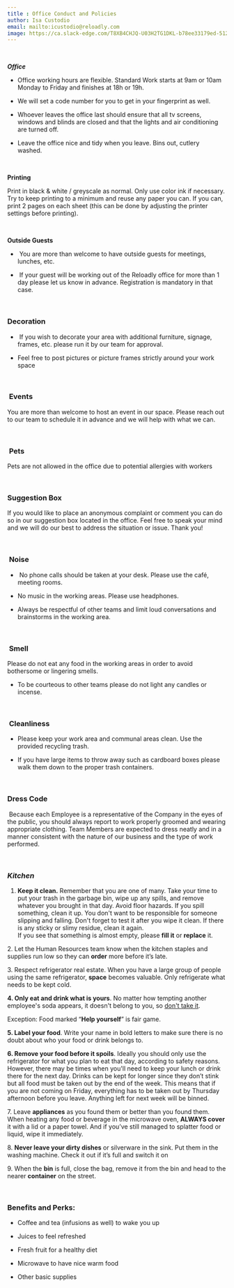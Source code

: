 ```yaml
---
title : Office Conduct and Policies 
author: Isa Custodio
email: mailto:icustodio@reloadly.com
image: https://ca.slack-edge.com/T8XB4CHJQ-U03H2TG1DKL-b78ee33179ed-512   
---
```




&nbsp;

_**Office**_

*   Office working hours are flexible. Standard Work starts at 9am or 10am Monday to Friday and finishes at 18h or 19h.
    
*   We will set a code number for you to get in your fingerprint as well.
    
*   Whoever leaves the office last should ensure that all tv screens, windows and blinds are closed and that the lights and air conditioning are turned off.
    
*   Leave the office nice and tidy when you leave. Bins out, cutlery washed. 
    

&nbsp;

**Printing**

Print in black & white / greyscale as normal. Only use color ink if necessary. Try to keep printing to a minimum and reuse any paper you can. If you can, print 2 pages on each sheet (this can be done by adjusting the printer settings before printing).

&nbsp;

**Outside Guests**

*    You are more than welcome to have outside guests for meetings, lunches, etc.
    
*    If your guest will be working out of the Reloadly office for more than 1 day please let us know in advance. Registration is mandatory in that case.
    
&nbsp;

### **Decoration**

*    If you wish to decorate your area with additional furniture, signage, frames, etc. please run it by our team for approval.
    
*   Feel free to post pictures or picture frames strictly around your work space

&nbsp;   

###  **Events**

You are more than welcome to host an event in our space. Please reach out to our team to schedule it in advance and we will help with what we can.

&nbsp;

###  **Pets**

Pets are not allowed in the office due to potential allergies with workers

&nbsp;

### **Suggestion Box**

If you would like to place an anonymous complaint or comment you can do so in our suggestion box located in the office. Feel free to speak your mind and we will do our best to address the situation or issue. Thank you!

&nbsp;

###  **Noise**

*    No phone calls should be taken at your desk. Please use the café, meeting rooms.
    
*   No music in the working areas. Please use headphones.
    
*   Always be respectful of other teams and limit loud conversations and brainstorms in the working area.
    
&nbsp;

###  **Smell**

Please do not eat any food in the working areas in order to avoid bothersome or lingering smells.

*   To be courteous to other teams please do not light any candles or incense.
    
&nbsp;

###  **Cleanliness**

*   Please keep your work area and communal areas clean. Use the provided recycling trash.
    
*   If you have large items to throw away such as cardboard boxes please walk them down to the proper trash containers.
    
&nbsp;

### **Dress Code**

 Because each Employee is a representative of the Company in the eyes of the public, you should always report to work properly groomed and wearing appropriate clothing. Team Members are expected to dress neatly and in a manner consistent with the nature of our business and the type of work performed.

&nbsp;

### ***Kitchen***

1.  **Keep it clean.** Remember that you are one of many. Take your time to put your trash in the garbage bin, wipe up any spills, and remove whatever you brought in that day. Avoid floor hazards. If you spill something, clean it up. You don't want to be responsible for someone slipping and falling. Don't forget to test it after you wipe it clean. If there is any sticky or slimy residue, clean it again.  
    If you see that something is almost empty, please **fill it** or **replace** it.
    

2\. Let the Human Resources team know when the kitchen staples and supplies run low so they can **order** more before it’s late. 

3\. Respect refrigerator real estate. When you have a large group of people using the same refrigerator, **space** becomes valuable. Only refrigerate what needs to be kept cold. 

**4\. Only eat and drink what is yours**. No matter how tempting another employee's soda appears, it doesn't belong to you, so [don't take it](https://www.thespruce.com/etiquette-of-borrowing-1216917). 

Exception: Food marked “**Help yourself**” is fair game. 

**5\. Label your food**. Write your name in bold letters to make sure there is no doubt about who your food or drink belongs to. 

**6\. Remove your food before it spoils**. Ideally you should only use the refrigerator for what you plan to eat that day, according to safety reasons. However, there may be times when you'll need to keep your lunch or drink there for the next day. Drinks can be kept for longer since they don’t stink but all food must be taken out by the end of the week. This means that if you are not coming on Friday, everything has to be taken out by Thursday afternoon before you leave. Anything left for next week will be binned.

  
7\. Leave **appliances** as you found them or better than you found them. When heating any food or beverage in the microwave oven, **ALWAYS cover** it with a lid or a paper towel. And if you’ve still managed to splatter food or liquid, wipe it immediately.

  
8\. **Never leave your dirty dishes** or silverware in the sink. Put them in the washing machine. Check it out if it’s full and switch it on

  
9\. When the **bin** is full, close the bag, remove it from the bin and head to the nearer **container** on the street.

&nbsp;

### **Benefits and Perks:**

*   Coffee and tea (infusions as well) to wake you up  
    
*   Juices to feel refreshed  
    
*   Fresh fruit for a healthy diet  
    
*   Microwave to have nice warm food  
    
*   Other basic supplies  
    
 
